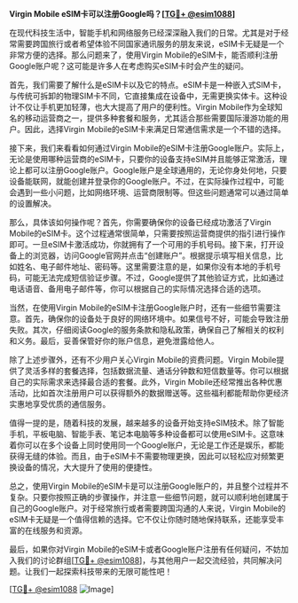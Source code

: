 **Virgin Mobile eSIM卡可以注册Google吗？[[TG💪+ @esim1088](https://t.me/s/esim1088)]**

在现代科技生活中，智能手机和网络服务已经深深融入我们的日常。尤其是对于经常需要跨国旅行或者希望体验不同国家通讯服务的朋友来说，eSIM卡无疑是一个非常方便的选择。那么问题来了，使用Virgin Mobile的eSIM卡，能否顺利注册Google账户呢？这可能是许多人在考虑购买eSIM卡时会产生的疑问。

首先，我们需要了解什么是eSIM卡以及它的特点。eSIM卡是一种嵌入式SIM卡，与传统可拆卸的物理SIM卡不同，它直接集成在设备中，无需更换实体卡。这种设计不仅让手机更加轻薄，也大大提高了用户的便利性。Virgin Mobile作为全球知名的移动运营商之一，提供多种套餐和服务，尤其适合那些需要国际漫游功能的用户。因此，选择Virgin Mobile的eSIM卡来满足日常通信需求是一个不错的选择。

接下来，我们来看看如何通过Virgin Mobile的eSIM卡注册Google账户。实际上，无论是使用哪种运营商的eSIM卡，只要你的设备支持eSIM并且能够正常激活，理论上都可以注册Google账户。Google账户是全球通用的，无论你身处何地，只要设备能联网，就能创建并登录你的Google账户。不过，在实际操作过程中，可能会遇到一些小问题，比如网络环境、运营商限制等。但这些问题通常可以通过简单的设置解决。

那么，具体该如何操作呢？首先，你需要确保你的设备已经成功激活了Virgin Mobile的eSIM卡。这个过程通常很简单，只需要按照运营商提供的指引进行操作即可。一旦eSIM卡激活成功，你就拥有了一个可用的手机号码。接下来，打开设备上的浏览器，访问Google官网并点击“创建账户”。根据提示填写相关信息，比如姓名、电子邮件地址、密码等。这里需要注意的是，如果你没有本地的手机号码，可能无法完成短信验证步骤。不过，Google提供了其他验证方式，比如通过电话语音、备用电子邮件等，你可以根据自己的实际情况选择合适的选项。

当然，在使用Virgin Mobile的eSIM卡注册Google账户时，还有一些细节需要注意。首先，确保你的设备处于良好的网络环境中。如果信号不好，可能会导致注册失败。其次，仔细阅读Google的服务条款和隐私政策，确保自己了解相关的权利和义务。最后，妥善保管好你的账户信息，避免泄露给他人。

除了上述步骤外，还有不少用户关心Virgin Mobile的资费问题。Virgin Mobile提供了灵活多样的套餐选择，包括数据流量、通话分钟数和短信数量等。你可以根据自己的实际需求来选择最合适的套餐。此外，Virgin Mobile还经常推出各种优惠活动，比如首次注册用户可以获得额外的数据赠送等。这些福利都能帮助你更经济实惠地享受优质的通信服务。

值得一提的是，随着科技的发展，越来越多的设备开始支持eSIM技术。除了智能手机，平板电脑、智能手表、笔记本电脑等多种设备都可以使用eSIM卡。这意味着你可以在多个设备上同时使用同一个Google账户，无论是工作还是娱乐，都能获得无缝的体验。而且，由于eSIM卡不需要物理更换，因此可以轻松应对频繁更换设备的情况，大大提升了使用的便捷性。

总之，使用Virgin Mobile的eSIM卡是可以注册Google账户的，并且整个过程并不复杂。只要你按照正确的步骤操作，并注意一些细节问题，就可以顺利地创建属于自己的Google账户。对于经常旅行或者需要跨国沟通的人来说，Virgin Mobile的eSIM卡无疑是一个值得信赖的选择。它不仅让你随时随地保持联系，还能享受丰富的在线服务和资源。

最后，如果你对Virgin Mobile的eSIM卡或者Google账户注册有任何疑问，不妨加入我们的讨论群组[[TG💪+ @esim1088](https://t.me/s/esim1088)]，与其他用户一起交流经验，共同解决问题。让我们一起探索科技带来的无限可能性吧！

[[TG💪+ @esim1088](https://t.me/s/esim1088) ![Image](https://i.postimg.cc/4NQfJmqS/Snipaste-2025-05-13-00-14-12.png)]